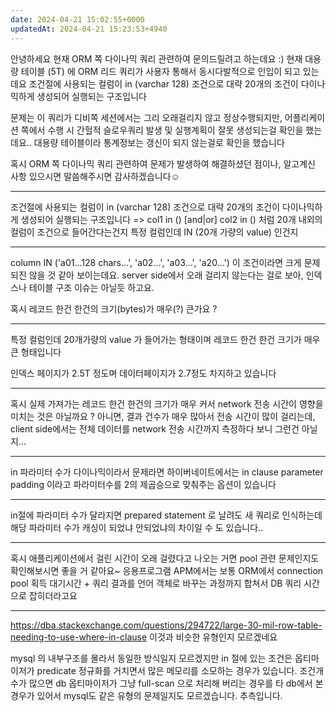 ```yaml
---
date: 2024-04-21 15:02:55+0000
updatedAt: 2024-04-21 15:23:53+4940
---
```

안녕하세요 현재 ORM 쪽 다이나믹 쿼리 관련하여 문의드릴려고 하는데요 :) 
현재 대용량 테이블 (5T) 에  ORM 리드 쿼리가 사용자 통해서 동시다발적으로 인입이 되고 있는데요 조건절에 사용되는 컬럼이 in (varchar 128) 조건으로 대략 20개의 조건이 다이나믹하게 생성되어 실행되는 구조입니다

문제는 이 쿼리가 디비쪽 세션에서는 그리 오래걸리지 않고 정상수행되지만,
어플리케이션 쪽에서 수행 시 간헐적 슬로우쿼리 발생 및 실행계획이 잘못 생성되는걸 확인을 했는데요..
대용량 테이블이라 통계정보는 갱신이 되지 않는걸로 확인을 했습니다

혹시 ORM 쪽 다이나믹 쿼리 관련하여 
문제가 발생하여 해결하셨던 점이나, 알고계신 사항 있으시면 말씀해주시면 감사하겠습니다☺️

---

조건절에 사용되는 컬럼이 in (varchar 128) 조건으로 대략 20개의 조건이 다이나믹하게 생성되어 실행되는 구조입니다
=>
col1 in () [and|or] col2 in () 처럼 20개 내외의 컬럼이 조건으로 들어간다는건지
특정 컬럼인데 IN (20개 가량의 value) 인건지

---
column IN ('a01...128 chars...', 'a02...', 'a03...', 'a20...') 이 조건이라면 크게 문제되진 않을 것 같아 보이는데요. server side에서 오래 걸리지 않는다는 걸로 보아, 인덱스나 테이블 구조 이슈는 아닐듯 하고요. 

혹시 레코드 한건 한건의 크기(bytes)가 매우(?) 큰가요 ?

---

특정 컬럼인데 20개가량의 value 가 들어가는 형태이며  레코드 한건 한건 크기가 매우 큰 형태입니다

인덱스 페이지가 2.5T 정도며 데이터페이지가 2.7정도 차지하고 있습니다

---

혹시 실제 가져가는 레코드 한건 한건의 크기가 매우 커서 network 전송 시간이 영향을 미치는 것은 아닐까요 ?
아니면, 결과 건수가 매우 많아서 전송 시간이 많이 걸리는데, client side에서는 전체 데이터를 network 전송 시간까지 측정하다 보니 그런건 아닐지... 

---

in 파라미터 수가 다이나믹이라서 문제라면 하이버네이트에서는 in clause parameter padding 이라고 파라미터수를 2의 제곱승으로 맞춰주는 옵션이 있습니다

---

in절에 파라미터 수가 달라지면 prepared statement 로 날려도 새 쿼리로 인식하는데 해당 파라미터 수가 캐싱이 되었냐 안되었냐의 차이일 수 도 있습니다..

---

혹시 애플리케이션에서 걸린 시간이 오래 걸렸다고 나오는 거면 pool 관련 문제인지도 확인해보시면 좋을 거 같아요~ 응용프로그램 APM에서는 보통 ORM에서 connection pool 획득 대기시간 + 쿼리 결과를 언어 객체로 바꾸는 과정까지 합쳐서 DB 쿼리 시간으로 잡히더라고요

---
https://dba.stackexchange.com/questions/294722/large-30-mil-row-table-needing-to-use-where-in-clause 이것과 비슷한 유형인지 모르겠네요

mysql 의 내부구조를 몰라서 동일한 방식일지 모르겠지만 in 절에 있는 조건은 옵티마이저가  predicate 정규화를 거치면서 많은 메모리를 소모하는 경우가 있습니다.  조건개수가 많으면 db 옵티마이저가 그냥 full-scan 으로 처리해 버리는 경우를 타 db에서 본 경우가 있어서 mysql도 같은 유형의 문제일지도 모르겠습니다. 추측입니다.